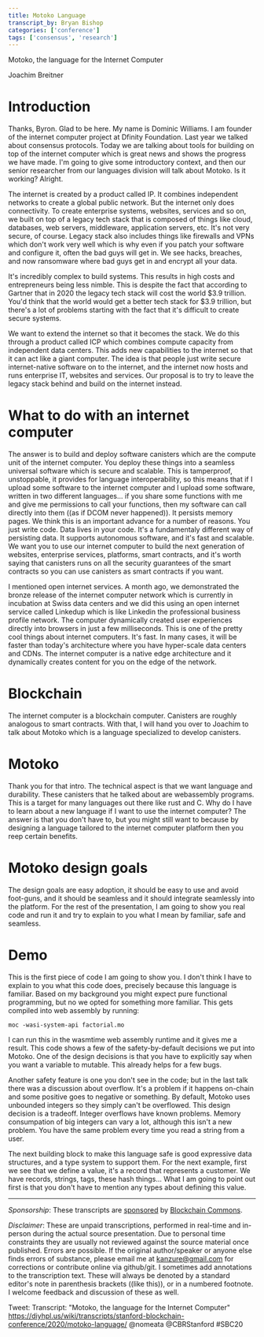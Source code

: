 ```yaml
---
title: Motoko Language
transcript_by: Bryan Bishop
categories: ['conference']
tags: ['consensus', 'research']
---
```


Motoko, the language for the Internet Computer

Joachim Breitner

# Introduction

Thanks, Byron. Glad to be here. My name is Dominic Williams. I am founder of the internet computer project at Dfinity Foundation. Last year we talked about consensus protocols. Today we are talking about tools for building on top of the internet computer which is great news and shows the progress we have made. I'm going to give some introductory context, and then our senior researcher from our languages division will talk about Motoko. Is it working? Alright.

The internet is created by a product called IP. It combines independent networks to create a global public network. But the internet only does connectivity. To create enterprise systems, websites, services and so on, we built on top of a legacy tech stack that is composed of things like cloud, databases, web servers, middleware, application servers, etc. It's not very secure, of course. Legacy stack also includes things like firewalls and VPNs which don't work very well which is why even if you patch your software and configure it, often the bad guys will get in. We see hacks, breaches, and now ransomware where bad guys get in and encrypt all your data.

It's incredibly complex to build systems. This results in high costs and entrepreneurs being less nimble. This is despite the fact that according to Gartner that in 2020 the legacy tech stack will cost the world $3.9 trillion. You'd think that the world would get a better tech stack for $3.9 trillion, but there's a lot of problems starting with the fact that it's difficult to create secure systems.

We want to extend the internet so that it becomes the stack. We do this through a product called ICP which combines compute capacity from independent data centers. This adds new capabilities to the internet so that it can act like a giant computer. The idea is that people just write secure internet-native software on to the internet, and the internet now hosts and runs enterprise IT, websites and services. Our proposal is to try to leave the legacy stack behind and build on the internet instead.

# What to do with an internet computer

The answer is to build and deploy software canisters which are the compute unit of the internet computer. You deploy these things into a seamless universal software which is secure and scalable. This is tamperproof, unstoppable, it provides for language interoperability, so this means that if I upload some software to the internet computer and I upload some software, written in two different languages... if you share some functions with me and give me permissions to call your functions, then my software can call directly into them ((as if DCOM never happened)). It persists memory pages. We think this is an important advance for a number of reasons. You just write code. Data lives in your code. It's a fundamentaly different way of persisting data. It supports autonomous software, and it's fast and scalable. We want you to use our internet computer to build the next generation of websites, enterprise services, platforms, smart contracts, and it's worth saying that canisters runs on all the security guarantees of the smart contracts so you can use canisters as smart contracts if you want.

I mentioned open internet services. A month ago, we demonstrated the bronze release of the internet computer network which is currently in incubation at Swiss data centers and we did this using an open internet service called Linkedup which is like Linkedin the professional business profile network. The computer dynamically created user experiences directly into browsers in just a few milliseconds. This is one of the pretty cool things about internet computers. It's fast. In many cases, it will be faster than today's architecture where you have hyper-scale data centers and CDNs. The internet computer is a native edge architecture and it dynamically creates content for you on the edge of the network.

# Blockchain

The internet computer is a blockchain computer. Canisters are roughly analogous to smart contracts. With that, I will hand you over to Joachim to talk about Motoko which is a language specialized to develop canisters.

# Motoko

Thank you for that intro. The technical aspect is that we want language and durability. These canisters that he talked about are webassembly programs. This is a target for many languages out there like rust and C. Why do I have to learn about a new language if I want to use the internet computer? The answer is that you don't have to, but you might still want to because by designing a language tailored to the internet computer platform then you reep certain benefits.

# Motoko design goals

The design goals are easy adoption, it should be easy to use and avoid foot-guns, and it should be seamless and it should integrate seamlessly into the platform. For the rest of the presentation, I am going to show you real code and run it and try to explain to you what I mean by familiar, safe and seamless.

# Demo

This is the first piece of code I am going to show you. I don't think I have to explain to you what this code does, precisely because this language is familiar. Based on my background you might expect pure functional programming, but no we opted for something more familiar. This gets compiled into web assembly by running:

    moc -wasi-system-api factorial.mo

I can run this in the wasmtime web assembly runtime and it gives me a result. This code shows a few of the safety-by-default decisions we put into Motoko. One of the design decisions is that you have to explicitly say when you want a variable to mutable. This already helps for a few bugs.

Another safety feature is one you don't see in the code; but in the last talk there was a discussion about overflow. It's a problem if it happens on-chain and some positive goes to negative or something. By default, Motoko uses unbounded integers so they simply can't be overflowed. This design decision is a tradeoff. Integer overflows have known problems. Memory consumpation of big integers can vary a lot, although this isn't a new problem. You have the same problem every time you read a string from a user.

The next building block to make this language safe is good expressive data structures, and a type system to support them. For the next example, first we see that we define a value, it's a record that represents a customer. We have records, strings, tags, these hash things... What I am going to point out first is that you don't have to mention any types about defining this value.

----

<i>Sponsorship</i>: These transcripts are <a href="https://twitter.com/ChristopherA/status/1228763593782394880">sponsored</a> by <a href="https://blockchaincommons.com/">Blockchain Commons</a>.

<i>Disclaimer</i>: These are unpaid transcriptions, performed in real-time and in-person during the actual source presentation. Due to personal time constraints they are usually not reviewed against the source material once published. Errors are possible. If the original author/speaker or anyone else finds errors of substance, please email me at kanzure@gmail.com for corrections or contribute online via github/git. I sometimes add annotations to the transcription text. These will always be denoted by a standard editor's note in parenthesis brackets ((like this)), or in a numbered footnote. I welcome feedback and discussion of these as well.

Tweet: Transcript: "Motoko, the language for the Internet Computer" https://diyhpl.us/wiki/transcripts/stanford-blockchain-conference/2020/motoko-language/ @nomeata @CBRStanford #SBC20
